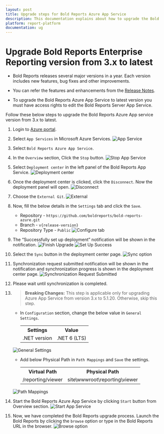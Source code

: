```yaml
---
layout: post
title: Upgrade steps for Bold Reports Azure App Service
description: This documentation explains about how to upgrade the Bold Reports Azure App Service from v3.x to latest in the Microsoft Azure.
platform: report-platform
documentation: ug
---
```


# Upgrade Bold Reports Enterprise Reporting version from 3.x to latest

* Bold Reports releases several major versions in a year. Each version includes new features, bug fixes and other improvements.

* You can refer the features and enhancements from the [Release Notes](https://www.boldreports.com/release-history/embedded-reporting/5-1).

* To upgrade the Bold Reports Azure App Service to latest version you must have access rights to edit the Bold Reports Server App Service.

Follow these below steps to upgrade the Bold Reports Azure App service version from 3.x to latest.

1. Login to [Azure portal](https://portal.azure.com/).
2. Select `App Services` in Microsoft Azure Services.
   ![App Service](/static/assets/on-premise/images/installation-and-deployment/upgrade/azure-app-service/app-services.png)
3. Select `Bold Reports Azure App Service`.
4. In the `Overview` section, Click the `Stop` button.
   ![Stop App Service](/static/assets/on-premise/images/installation-and-deployment/upgrade/azure-app-service/upgrade-stop-app-service.png)
5. Select `Deployment center` in the left panel of the Bold Reports App Service.
   ![Deployment center](/static/assets/on-premise/images/installation-and-deployment/upgrade/azure-app-service/upgrade-deployment-center.png)
6. Once the deployment center is clicked, click the `Disconnect`. Now the deployment panel will open.
   ![Disconnect](/static/assets/on-premise/images/installation-and-deployment/upgrade/azure-app-service/upgrade-disconnect-option.png)
7. Choose the `External Git`.
   ![External](/static/assets/on-premise/images/installation-and-deployment/upgrade/azure-app-service/upgrade-external.png)
8. Now, fill the below details in the `Settings` tab and click the `Save`.
    * Repository - `https://github.com/boldreports/bold-reports-azure.git`
    * Branch - `v{release-version}`
    * Repository Type - `Public`
   ![Configure tab](/static/assets/on-premise/images/installation-and-deployment/upgrade/azure-app-service/upgrade-configure-tab.png)
9. The “Successfully set up deployment” notification will be shown in the notification.
   ![Finish Upgrade](/static/assets/on-premise/images/installation-and-deployment/upgrade/azure-app-service/upgrade-finish-upgrade.png)
   ![Set Up Success](/static/assets/on-premise/images/installation-and-deployment/upgrade/azure-app-service/upgrade-setup-success.png)
10. Select the `Sync` button in the deployment center page.
    ![Sync option](/static/assets/on-premise/images/installation-and-deployment/upgrade/azure-app-service/upgrade-sync-option.png)
11. Synchronization request submitted notification will be shown in the notification and synchronization progress is shown in the deployment center page.
    ![Synchronization Request Submitted](/static/assets/on-premise/images/installation-and-deployment/upgrade/azure-app-service/upgrade-synchronization-request-submitted.png)
12. Please wait until synchronization is completed.
13. >**Breaking Changes:** This step is applicable only for upgrading Azure App Service from version 3.x to 5.1.20. Otherwise, skip this step.
      * In `Configuration` section, change the below value in `General Settings`.
         <table>
         <tr>
          <th>Settings</th>
          <th>Value</th>
         </tr>
         <tr>
          <td>.NET version</td>
          <td>.NET 6 (LTS)</td>
         </tr>
         </table>

    ![General Settings](/static/assets/on-premise/images/installation-and-deployment/upgrade/azure-app-service/dot-net-version-in-general-settings.png)
      * Add below Physical Path in `Path Mappings` and `Save` the settings.
         <table>
         <tr>
          <th>Virtual Path</th>
          <th>Physical Path</th>
         </tr>
         <tr>
          <td>/reporting/viewer</td>
          <td>site\wwwroot\reporting\viewer</td>
         </tr>
         </table>

    ![Path Mappings](/static/assets/on-premise/images/installation-and-deployment/upgrade/azure-app-service/viewer-service-in-path-mappings.png)
14. Start the Bold Reports Azure App Service by clicking `Start` button from Overview section.
    ![Start App Service](/static/assets/on-premise/images/installation-and-deployment/upgrade/azure-app-service/upgrade-start-app-service.png)
15. Now, we have completed the Bold Reports upgrade process. Launch the Bold Reports by clicking the `browse` option or type in the Bold Reports URL in the browser.
    ![Browse option](/static/assets/on-premise/images/installation-and-deployment/upgrade/azure-app-service/upgrade-browse-option.png)
